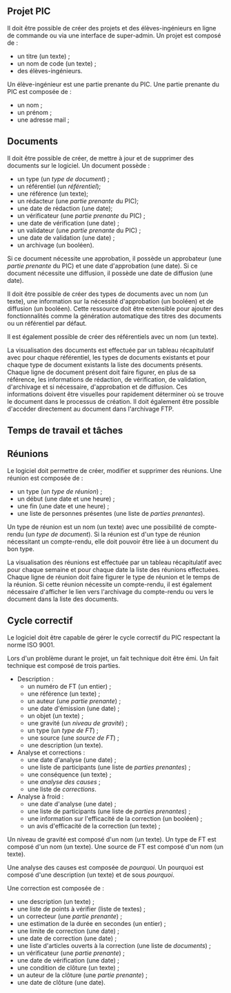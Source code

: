 
## Projet PIC

Il doit être possible de créer des projets et des élèves-ingénieurs en ligne de commande ou via une interface de super-admin. Un projet est composé de :

* un titre (un texte) ;
* un nom de code (un texte) ;
* des élèves-ingénieurs.

Un élève-ingénieur est une partie prenante du PIC. Une partie prenante du PIC est composée de :

* un nom ;
* un prénom ;
* une adresse mail ;

## Documents

Il doit être possible de créer, de mettre à jour et de supprimer des documents sur le logiciel. Un document possède :

* un type (un *type de document*) ;
* un référentiel (un *référentiel*);
* une référence (un texte);
* un rédacteur (une *partie prenante* du PIC);
* une date de rédaction (une date);
* un vérificateur (une *partie prenante* du PIC) ;
* une date de vérification (une date) ;
* un validateur (une *partie prenante* du PIC) ;
* une date de validation (une date) ;
* un archivage (un booléen).

Si ce document nécessite une approbation, il possède un approbateur (une *partie prenante* du PIC) et une date d'approbation (une date). Si ce document nécessite une diffusion, il possède une date de diffusion (une date).

Il doit être possible de créer des types de documents avec un nom (un texte), une information sur la nécessité d'approbation (un booléen) et de diffusion (un booléen). Cette ressource doit être extensible pour ajouter des fonctionnalités comme la génération automatique des titres des documents ou un référentiel par défaut.

Il est également possible de créer des référentiels avec un nom (un texte).

La visualisation des documents est effectuée par un tableau récapitulatif avec pour chaque référentiel, les types de documents existants et pour chaque type de document existants la liste des documents présents. Chaque ligne de document présent doit faire figurer, en plus de sa référence, les informations de rédaction, de vérification, de validation, d'archivage et si nécessaire, d'approbation et de diffusion. Ces informations doivent être visuelles pour rapidement déterminer où se trouve le document dans le processus de création. Il doit également être possible d'accéder directement au document dans l'archivage FTP.

## Temps de travail et tâches



## Réunions

Le logiciel doit permettre de créer, modifier et supprimer des réunions. Une réunion est composée de :

* un type (un *type de réunion*) ;
* un début (une date et une heure) ;
* une fin (une date et une heure) ;
* une liste de personnes présentes (une liste de *parties prenantes*).

Un type de réunion est un nom (un texte) avec une possibilité de compte-rendu (un *type de document*). Si la réunion est d'un type de réunion nécessitant un compte-rendu, elle doit pouvoir être liée à un document du bon type.

La visualisation des réunions est effectuée par un tableau récapitulatif avec pour chaque semaine et pour chaque date la liste des réunions effectuées. Chaque ligne de réunion doit faire figurer le type de réunion et le temps de la réunion. Si cette réunion nécessite un compte-rendu, il est également nécessaire d'afficher le lien vers l'archivage du compte-rendu ou vers le document dans la liste des documents.

## Cycle correctif

Le logiciel doit être capable de gérer le cycle correctif du PIC respectant la norme ISO 9001.

Lors d'un problème durant le projet, un fait technique doit être émi. Un fait technique est composé de trois parties.

* Description :
    * un numéro de FT (un entier) ;
    * une référence (un texte) ;
    * un auteur (une *partie prenante*) ;
    * une date d'émission (une date) ;
    * un objet (un texte) ;
    * une gravité (un *niveau de gravité*) ;
    * un type (un *type de FT*) ;
    * une source (une *source de FT*) ;
    * une description (un texte).
* Analyse et corrections :
    * une date d'analyse (une date) ;
    * une liste de participants (une liste de *parties prenantes*) ;
    * une conséquence (un texte) ;
    * une *analyse des causes* ;
    * une liste de *corrections*.
* Analyse à froid :
    * une date d'analyse (une date) ;
    * une liste de participants (une liste de *parties prenantes*) ;
    * une information sur l'efficacité de la correction (un booléen) ;
    * un avis d'efficacité de la correction (un texte) ;

Un niveau de gravité est composé d'un nom (un texte). Un type de FT est composé d'un nom (un texte). Une source de FT est composé d'un nom (un texte).

Une analyse des causes est composée de *pourquoi*. Un pourquoi est composé d'une description (un texte) et de sous *pourquoi*.

Une correction est composée de :

* une description (un texte) ;
* une liste de points à vérifier (liste de textes) ;
* un correcteur (une *partie prenante*) ;
* une estimation de la durée en secondes (un entier) ;
* une limite de correction (une date) ;
* une date de correction (une date) ;
* une liste d'articles ouverts à la correction (une liste de *documents*) ;
* un vérificateur (une *partie prenante*) ;
* une date de vérification (une date) ;
* une condition de clôture (un texte) ;
* un auteur de la clôture (une *partie prenante*) ;
* une date de clôture (une date).
